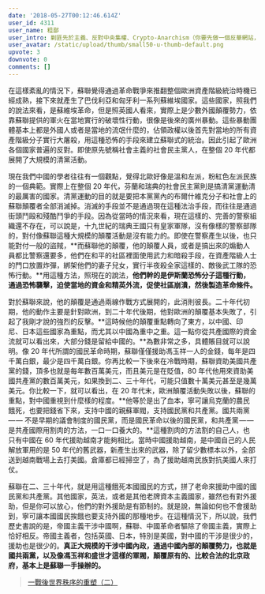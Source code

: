 ```yaml
---
date: '2018-05-27T00:12:46.614Z'
user_id: 4311
user_name: 粗鄙
user_intro: 剿匪先於主義、反對中央集權、Crypto-Anarchism（你要先做一個反華網站，然後再把它賣給共產黨）
user_avatar: /static/upload/thumb/small50-u-thumb-default.png
upvote: 3
downvote: 0
comments: []
---
```


在這樣紊亂的情況下，蘇聯覺得通過革命戰爭來推翻整個歐洲資產階級統治時機已經成熟，接下來就產生了巴伐利亞和匈牙利一系列蘇維埃國家。這些國家，照我們的說法來看，是蘇維埃革命，但是照英國人看來，實際上是少數外國顛覆勢力，依靠蘇聯提供的軍火在當地實行的破壞性行動，很像是後來的廣州暴動。這些暴動團體基本上都是外國人或者是當地的流氓什麼的，佔領政權以後首先對當地的所有資產階級分子實行大屠殺，用這種恐怖的手段來建立蘇聯式的統治。因此引起了歐洲各個國家普遍的反對。即使原先號稱社會主義的社會民主黨人，在整個 20 年代都展開了大規模的清黨活動。

現在我們中國的學者往往有一個觀點，覺得北歐好像是溫和左派，粉紅色左派民族的一個典範。實際上在整個 20 年代，芬蘭和瑞典的社會民主黨則是搞清黨運動清的最厲害的國家。清黨運動的目的就是要把本黨黨內的布爾什維克分子和社會上的蘇聯顛覆者全部消滅掉。消滅的手段並不是通過現在這種法治手段，而往往是通過街頭鬥毆和殘酷鬥爭的手段。因為從當時的情況來看，現在這樣的、完善的警察組織還不存在，可以說是，十九世紀的瑞典王國只有皇家軍隊，沒有像樣的警察部隊的，對付像蘇聯這種大規模的顛覆活動是沒有能力的。即使在警察產生以後，也只能對付一般的盜賊，**而蘇聯他的顛覆，他的顛覆人員，或者是搞出來的煽動人員都比警察還要多，他們在和平的社區裡面使用武力和暗殺手段，在資產階級人士的門口放置炸彈，綁架他們的妻子兒女，實行半夜殺全家這樣的、敵後武工隊的恐怖行動。**用這種方法，照現在的說法，**他們幹的是伊斯蘭恐怖分子這種行動，通過恐怖襲擊，迫使當地的資金和精英外流，促使社區崩潰，然後製造革命條件。**

對於蘇聯來說，他的顛覆是通過兩線作戰方式展開的，此消則彼長。二十年代初期，他的動作主要是針對歐洲，到二十年代後期，他對歐洲的顛覆基本失敗了，引起了我剛才說的強烈的反擊。**這時候他的顛覆重點轉向了東方，以中國、印尼、日本這些國家為重點，而尤其以中國為重中之重。這一點你從共產國際的資金流就可以看出來，大部分錢是留給中國的。**為數非常之多，具體賬目就可以說明。像 20 年代所謂的國民革命時期，蘇聯僅僅援助馮玉祥一人的金錢，每年是四千萬白銀，最少是四千萬白銀。你再比較一下後來在冷戰時期，蘇聯資助美國共產黨的錢，頂多也就是每年數百萬美元，而且美元是在貶值，80 年代他用來資助美國共產黨的數百萬美元，如果換到二、三十年代，可能只值數十萬美元甚至是幾萬美元。你比較一下，就可以看出，在 20 年代末，歐洲顛覆活動失敗以後，蘇聯的重點，對中國重視到什麼樣的程度。**他等於是出了血本，寧可讓烏克蘭的農民餓死，也要把錢省下來，支持中國的親蘇軍閥，支持國民黨和共產黨。國共兩黨 — — 不是早期的議會制度的國民黨，而是國民革命以後的國民黨，和共產黨 — — 是共產國際用割肉的方法，一口一口養大的。**這種割肉的方法割的自己人，也只有中國在 60 年代援助越南才能夠相比。當時中國援助越南，是中國自己的人民解放軍用的是 50 年代的舊武器，新產生出來的武器，除了留少數標本以外，全部送到越南戰場上去打美國。倉庫都已經掃空了，為了援助越南民族對抗美國人來打仗。

蘇聯在二、三十年代，就是用這種餓死本國國民的方式，拼了老命來援助中國的國民黨和共產黨。其他國家，英法，或者是其他老牌資本主義國家，雖然也有對外援助，但是你可以放心，他們的對外援助是有節制的。就是說，無論如何也不會援助到，寧可讓本國國民挨餓也要支持外國的那種地步。在這種情況下，所以說，我們歷史書說的是，帝國主義干涉中國啊，蘇聯、中國革命者驅除了帝國主義，實際上恰好相反。帝國主義者，包括英國、日本，特別是美國，對中國的干涉是很少的，援助也是很少的。**真正大規模的干涉中國內政，通過中國內部的顛覆勢力，也就是國共兩黨，以及像馮玉祥和盛世才這樣的軍閥，顛覆原有的、比較合法的北京政府，基本上是蘇聯一手操辦的。**

> [一戰後世界秩序的重塑（二）](https://medium.com/@LiuZhongjing/一戰後世界秩序的重塑-二-6d6706b73aa3)
